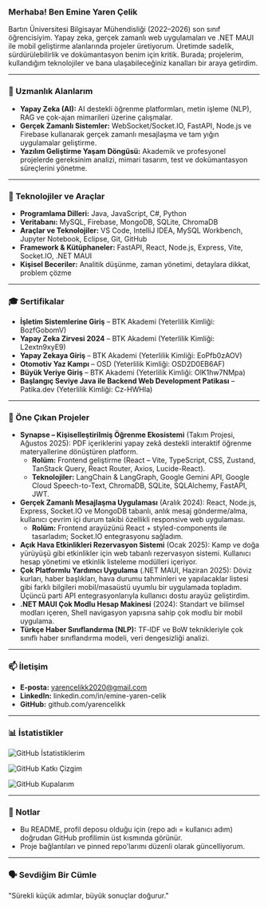 ### Merhaba! Ben Emine Yaren Çelik

Bartın Üniversitesi Bilgisayar Mühendisliği (2022–2026) son sınıf öğrencisiyim. Yapay zeka, gerçek zamanlı web uygulamaları ve .NET MAUI ile mobil geliştirme alanlarında projeler üretiyorum. Üretimde sadelik, sürdürülebilirlik ve dokümantasyon benim için kritik. Burada; projelerim, kullandığım teknolojiler ve bana ulaşabileceğiniz kanalları bir araya getirdim.

---

### 🚀 Uzmanlık Alanlarım
* **Yapay Zeka (AI):** AI destekli öğrenme platformları, metin işleme (NLP), RAG ve çok-ajan mimarileri üzerine çalışmalar.
* **Gerçek Zamanlı Sistemler:** WebSocket/Socket.IO, FastAPI, Node.js ve Firebase kullanarak gerçek zamanlı mesajlaşma ve tam yığın uygulamalar geliştirme.
* **Yazılım Geliştirme Yaşam Döngüsü:** Akademik ve profesyonel projelerde gereksinim analizi, mimari tasarım, test ve dokümantasyon süreçlerini yönetme.

---

### 🧰 Teknolojiler ve Araçlar
* **Programlama Dilleri:** Java, JavaScript, C#, Python
* **Veritabanı:** MySQL, Firebase, MongoDB, SQLite, ChromaDB
* **Araçlar ve Teknolojiler:** VS Code, IntelliJ IDEA, MySQL Workbench, Jupyter Notebook, Eclipse, Git, GitHub
* **Framework & Kütüphaneler:** FastAPI, React, Node.js, Express, Vite, Socket.IO, .NET MAUI
* **Kişisel Beceriler:** Analitik düşünme, zaman yönetimi, detaylara dikkat, problem çözme

---

### 🎓 Sertifikalar
* **İşletim Sistemlerine Giriş** – BTK Akademi (Yeterlilik Kimliği: BozfGobomV)
* **Yapay Zeka Zirvesi 2024** – BTK Akademi (Yeterlilik Kimliği: L2extn9xyE9)
* **Yapay Zekaya Giriş** – BTK Akademi (Yeterlilik Kimliği: EoPfb0zAOV)
* **Otomotiv Yaz Kampı** – OSD (Yeterlilik Kimliği: OSD2D0EB6AF)
* **Büyük Veriye Giriş** – BTK Akademi (Yeterlilik Kimliği: OlK1hw7NMpa)
* **Başlangıç Seviye Java ile Backend Web Development Patikası** – Patika.dev (Yeterlilik Kimliği: Cz-HWHIa)

---

### 📌 Öne Çıkan Projeler
* **Synapse – Kişiselleştirilmiş Öğrenme Ekosistemi** (Takım Projesi, Ağustos 2025): PDF içeriklerini yapay zekâ destekli interaktif öğrenme materyallerine dönüştüren platform.
    * **Rolüm:** Frontend geliştirme (React – Vite, TypeScript, CSS, Zustand, TanStack Query, React Router, Axios, Lucide-React).
    * **Teknolojiler:** LangChain & LangGraph, Google Gemini API, Google Cloud Speech-to-Text, ChromaDB, SQLite, SQLAlchemy, FastAPI, JWT.
* **Gerçek Zamanlı Mesajlaşma Uygulaması** (Aralık 2024): React, Node.js, Express, Socket.IO ve MongoDB tabanlı, anlık mesaj gönderme/alma, kullanıcı çevrim içi durum takibi özellikli responsive web uygulaması.
    * **Rolüm:** Frontend arayüzünü React + styled-components ile tasarladım; Socket.IO entegrasyonu sağladım.
* **Açık Hava Etkinlikleri Rezervasyon Sistemi** (Ocak 2025): Kamp ve doğa yürüyüşü gibi etkinlikler için web tabanlı rezervasyon sistemi. Kullanıcı hesap yönetimi ve etkinlik listeleme modülleri içeriyor.
* **Çok Platformlu Yardımcı Uygulama** (.NET MAUI, Haziran 2025): Döviz kurları, haber başlıkları, hava durumu tahminleri ve yapılacaklar listesi gibi farklı bilgileri mobil/masaüstü uyumlu bir uygulamada topladım. Üçüncü parti API entegrasyonlarıyla kullanıcı dostu arayüz geliştirdim.
* **.NET MAUI Çok Modlu Hesap Makinesi** (2024): Standart ve bilimsel modları içeren, Shell navigasyon yapısına sahip çok modlu bir mobil uygulama.
* **Türkçe Haber Sınıflandırma (NLP):** TF‑IDF ve BoW teknikleriyle çok sınıflı haber sınıflandırma modeli, veri dengesizliği analizi.

---

### 📫 İletişim
* **E‑posta:** yarencelikk2020@gmail.com
* **LinkedIn:** linkedin.com/in/emine-yaren-celik
* **GitHub:** github.com/yarencelikk

---

### 📊 İstatistikler

![GitHub İstatistiklerim](https://github-readme-stats.vercel.app/api?username=yarencelikk&show_icons=true&theme=onedark&hide_border=true&locale=tr)

![GitHub Katkı Çizgim](https://github-readme-streak-stats.herokuapp.com/?user=yarencelikk&theme=onedark&hide_border=true&locale=tr)

![GitHub Kupalarım](https://github-profile-trophy.vercel.app/?username=yarencelikk&theme=onedark&no-frame=true&no-bg=true)

---

### 📝 Notlar
* Bu README, profil deposu olduğu için (repo adı = kullanıcı adım) doğrudan GitHub profilimin üst kısmında görünür.
* Proje bağlantıları ve pinned repo'larımı düzenli olarak güncelliyorum.

---

### 🗣️ Sevdiğim Bir Cümle
"Sürekli küçük adımlar, büyük sonuçlar doğurur."
